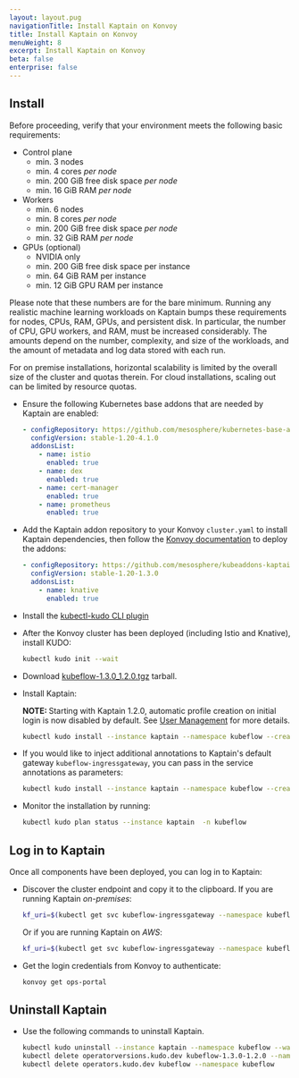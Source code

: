 ```yaml
---
layout: layout.pug
navigationTitle: Install Kaptain on Konvoy
title: Install Kaptain on Konvoy
menuWeight: 8
excerpt: Install Kaptain on Konvoy
beta: false
enterprise: false
---
```


## Install

Before proceeding, verify that your environment meets the following basic requirements:

-   Control plane
    - min. 3 nodes
    - min. 4 cores _per node_
    - min. 200 GiB free disk space _per node_
    - min. 16 GiB RAM _per node_
-   Workers
    - min. 6 nodes
    - min. 8 cores _per node_
    - min. 200 GiB free disk space _per node_
    - min. 32 GiB RAM _per node_
-   GPUs (optional)
    - NVIDIA only
    - min. 200 GiB free disk space per instance
    - min. 64 GiB RAM per instance
    - min. 12 GiB GPU RAM per  instance

Please note that these numbers are for the bare minimum.
Running any realistic machine learning workloads on Kaptain bumps these requirements for nodes, CPUs, RAM, GPUs, and persistent disk.
In particular, the number of CPU, GPU workers, and RAM, must be increased considerably.
The amounts depend on the number, complexity, and size of the workloads, and the amount of metadata and log data stored with each run.

For on premise installations, horizontal scalability is limited by the overall size of the cluster and quotas therein.
For cloud installations, scaling out can be limited by resource quotas.

-   Ensure the following Kubernetes base addons that are needed by Kaptain are enabled:

    ```yaml
    - configRepository: https://github.com/mesosphere/kubernetes-base-addons
      configVersion: stable-1.20-4.1.0
      addonsList:
        - name: istio
          enabled: true
        - name: dex
          enabled: true
        - name: cert-manager
          enabled: true
        - name: prometheus
          enabled: true
    ```

-   Add the Kaptain addon repository to your Konvoy `cluster.yaml` to install Kaptain dependencies, then follow the [Konvoy documentation][konvoy_deploy_addons] to deploy the addons:

    ```yaml
    - configRepository: https://github.com/mesosphere/kubeaddons-kaptain
      configVersion: stable-1.20-1.3.0
      addonsList:
        - name: knative
          enabled: true
    ```

-   Install the [kubectl-kudo CLI plugin][kudo_cli]

-   After the Konvoy cluster has been deployed (including Istio and Knative), install KUDO:

    ```bash
    kubectl kudo init --wait
    ```

-   Download [kubeflow-1.3.0_1.2.0.tgz][download] tarball.

-   Install Kaptain:

    <p class="message--note"><strong>NOTE: </strong>Starting with Kaptain 1.2.0, automatic profile creation on initial login is now disabled by default. See <a href="../../user-management">User Management</a> for more details.</p>

    ```bash
    kubectl kudo install --instance kaptain --namespace kubeflow --create-namespace ./kubeflow-1.3.0_1.2.0.tgz
    ```

-   If you would like to inject additional annotations to Kaptain's default gateway `kubeflow-ingressgateway`, you can pass in the service annotations as parameters:

    ```bash
    kubectl kudo install --instance kaptain --namespace kubeflow --create-namespace ./kubeflow-1.3.0_1.2.0.tgz -p kubeflowIngressGatewayServiceAnnotations='{"foo": "abc","bar": "xyz"}'
    ```

-   Monitor the installation by running:

    ```bash
    kubectl kudo plan status --instance kaptain  -n kubeflow
    ```

## Log in to Kaptain

Once all components have been deployed, you can log in to Kaptain:

-   Discover the cluster endpoint and copy it to the clipboard.
    If you are running Kaptain _on-premises_:

    ```bash
    kf_uri=$(kubectl get svc kubeflow-ingressgateway --namespace kubeflow -o jsonpath="{.status.loadBalancer.ingress[*].ip}") && echo "https://${kf_uri}"
    ```

    Or if you are running Kaptain on _AWS_:

    ```bash
    kf_uri=$(kubectl get svc kubeflow-ingressgateway --namespace kubeflow -o jsonpath="{.status.loadBalancer.ingress[*].hostname}") && echo "https://${kf_uri}"
    ```

-   Get the login credentials from Konvoy to authenticate:

    ```bash
    konvoy get ops-portal
    ```

## Uninstall Kaptain

-   Use the following commands to uninstall Kaptain.

    ```bash
    kubectl kudo uninstall --instance kaptain --namespace kubeflow --wait
    kubectl delete operatorversions.kudo.dev kubeflow-1.3.0-1.2.0 --namespace kubeflow
    kubectl delete operators.kudo.dev kubeflow --namespace kubeflow
    ```

[download]: ../../download/
[kudo_cli]: https://kudo.dev/#get-kudo
[konvoy_deploy_addons]: /dkp/konvoy/latest/upgrade/upgrade-kubernetes-addons/#prepare-for-addons-upgrade
